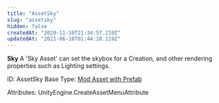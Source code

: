 ```yaml
---
title: "AssetSky"
slug: "assetsky"
hidden: false
createdAt: "2020-11-10T21:34:57.210Z"
updatedAt: "2021-06-18T01:44:18.119Z"
---
```

**Sky**
A 'Sky Asset' can set the skybox for a Creation, and other rendering properties such as Lighting settings.

ID: AssetSky
Base Type: [Mod Asset with Prefab](doc:modassetwithprefab1)


Attributes:
UnityEngine.CreateAssetMenuAttribute